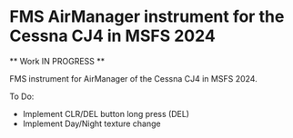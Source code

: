 # FMS AirManager instrument for the Cessna CJ4 in MSFS 2024
** Work IN PROGRESS **

FMS instrument for AirManager of the Cessna CJ4 in MSFS 2024.

 To Do:
- Implement CLR/DEL button long press (DEL)
- Implement Day/Night texture change
